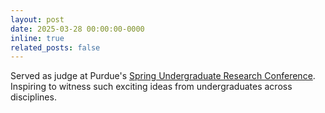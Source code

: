 ```yaml
---
layout: post
date: 2025-03-28 00:00:00-0000
inline: true
related_posts: false
---
```


Served as judge at Purdue's [Spring Undergraduate Research Conference](https://www.purdue.edu/undergrad-research/conferences/spring/index.php). Inspiring to witness such exciting ideas from undergraduates across disciplines.